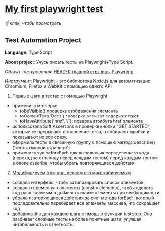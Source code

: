 # [My first playwright test](https://github.com/elenka9/playwright_1/blob/main/tests/mainPage.spec.ts)

*☝️ клик, чтобы посмотреть*


## Test Automation Project


**Language:** Type Script


**About project**: Учусь писать тесты на Playwright+Type Script.


*Объект тестирования*: [HEADER главной страницы Playwright](https://playwright.dev/)


*Инструмент:*  Playwright - это библиотека Node.js для автоматизации Chromium, Firefox и WebKit с помощью одного API


1. [Первые шаги в тестах с помощью Playwright](https://github.com/elenka9/playwright_1/blob/main/tests/mainPage.spec.ts)


- применила мэтчеры:
  - toBeVisible() проверка отображения элемента
  - toContainText('Docs') проверка элемент содержит текст
  - toHaveAttribute('href', '/'); поверка атрибута href элемента
- использовала Soft Assertions в проверке кнопки "GET STARTED", которые не прерывают выполнение теста, а собирают ошибки и показывают их все сразу.
- оформила тесты в связанную группу с помощью метода describe()  ('тесты главной страницы')
- применила хук beforeEach для выполнения определенного кода (переход на страницу перед каждым тестом) перед каждым тестом в блоке describe, чтобы убрать повторяющиеся действия

2. [Модифицируем этот код, делаем его масштабируемым](https://github.com/elenka9/playwright_2/blob/main/tests/mainPage.spec.ts)

- создала интерфейс, чтобы затипизировать список элементов
- создала переменную элементы (const = elements), чтобы сделать код расширяемым и добавлять новые элементы при необходимости
- убрала повторяющиеся действия за счет метода forEach, который последовательно перебирает все элементы массива, что сокращает код
- добавила title для каждого шага с пмощью функции test.step. Она разбивает сложные тесты на более понятные шаги, улучшая читабельность и отчетность.
